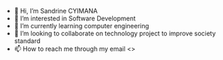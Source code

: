 - 👋 Hi, I’m Sandrine CYIMANA
- 👀 I’m interested in Software Development
- 🌱 I’m currently learning computer engineering
- 💞️ I’m looking to collaborate on technology project to improve society standard
- 📫 How to reach me through my email <>

<!---
Akesandra/Akesandra is a ✨ special ✨ repository because its `README.md` (this file) appears on your GitHub profile.
You can click the Preview link to take a look at your changes.
--->
